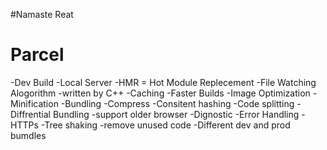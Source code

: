 #Namaste Reat 

# Parcel
-Dev Build
 -Local Server
 -HMR = Hot Module Replecement
 -File Watching Alogorithm -written by C++
 -Caching -Faster Builds
 -Image Optimization
 -Minification
 -Bundling
 -Compress
 -Consitent hashing
 -Code splitting
 -Diffrential Bundling -support older browser
 -Dignostic
 -Error Handling
 -HTTPs
 -Tree shaking -remove unused code
 -Different dev and prod bumdles